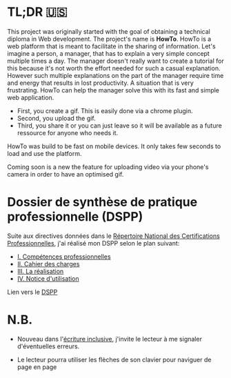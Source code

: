 # TL;DR 🇺🇸

This project was originally started with the goal of obtaining a technical diploma in Web development. The project's name is **HowTo**.
HowTo is a web platform that is meant to facilitate in the sharing of information. Let's imagine a person, a manager, that has to explain a very simple concept multiple times a day. The manager doesn't really want to create a tutorial for this because it's not worth the effort needed for such a casual explanation. However such multiple explanations on the part of the manager require time and energy that results in lost productivity. A situation that is very frustrating. HowTo can help the manager solve this with its fast and simple web application.

* First, you create a gif. This is easily done via a chrome plugin.
* Second, you upload the gif.
* Third, you share it or you can just leave so it will be available as a future ressource for anyone who needs it.

HowTo was build to be fast on mobile devices. It only takes few seconds to load and use the platform.

Coming soon is a new the feature for uploading video via your phone's camera in order to have an optimised gif.

# Dossier de synthèse de pratique professionnelle (DSPP)

Suite aux directives données dans le [Répertoire National des Certifications Professionnelles](http://www.rncp.cncp.gouv.fr/grand-public/visualisationFiche?format=fr&fiche=5927), j'ai réalisé mon DSPP selon le plan suivant:

* [I. Compétences professionnelles](I.liste-des-competences-professionnelles/readme.md)
* [II. Cahier des charges](II.cahier-des-charges/1.presentation-du-project/1.contexte.md)
* [III. La réalisation](III.realisation/1.maquette-application/1.mockups/readme.md)
* [IV. Notice d'utilisation](IV.notice-dutilisation/readme.md)

Lien vers le [DSPP](https://mathieux51.gitbooks.io/howto/)

# N.B.

* Nouveau dans l'[écriture inclusive](http://www.ecriture-inclusive.fr/), j'invite le lecteur à me signaler d'éventuelles erreurs.

* Le lecteur pourra utiliser les flèches de son clavier pour naviguer de page en page
